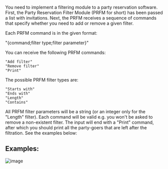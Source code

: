 You need to implement a filtering module to a party reservation software. First, the Party Reservation Filter Module (PRFM for short) has been passed a list with invitations. Next, the PRFM receives a sequence of commands that specify whether you need to add or remove a given filter.

Each PRFM command is in the given format:

  "{command;filter type;filter parameter}"

You can receive the following PRFM commands: 

	"Add filter"
	"Remove filter"
	"Print" 

The possible PRFM filter types are: 

	"Starts with"
	"Ends with"
	"Length"
	"Contains"
  
All PRFM filter parameters will be a string (or an integer only for the "Length" filter). Each command will be valid e.g. you won't be asked to remove a non-existent filter. The input will end with a "Print" command, after which you should print all the party-goers that are left after the filtration. See the examples below:

## Examples:

![image](https://user-images.githubusercontent.com/45227327/216150397-102bee14-56c6-4d99-a049-fcee69323309.png)
